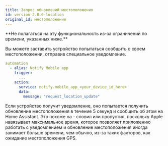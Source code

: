```yaml
---
title: Запрос обновлений местоположения
id: version-2.0.0-location
original_id: местоположение
---
```


<p class="note warning">
**Не полагаться на эту функциональность из-за ограничений по времени, указанных ниже.**
</p>

Вы можете заставить устройство попытаться сообщить о своем местоположении, отправив специальное уведомление.

```yaml
automation
  - alias: Notify Mobile app
    trigger:
      ...
    action:
      service: notify.mobile_app_<your_device_id_here>
      data:
        message: "request_location_update"
```

Если устройство получит уведомление, оно попытается получить обновление местоположения в течение 5 секунд и сообщить об этом на Home Assistant. Это похоже на - словил или пропустил, поскольку Apple навязывает максимальное время, которое позволяет приложению работать с уведомлением и обновление местоположения иногда занимает больше времени, чем обычно, из-за таких факторов, как ожидание местоположения GPS.